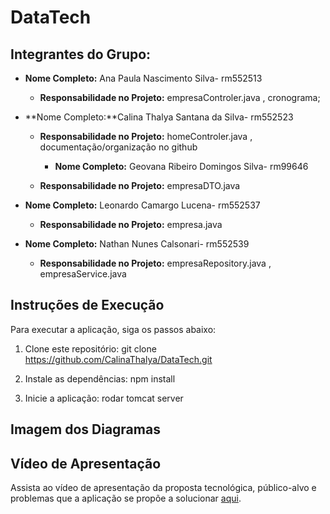 # DataTech

## Integrantes do Grupo:

- **Nome Completo:** Ana Paula Nascimento Silva- rm552513
  - **Responsabilidade no Projeto:** empresaControler.java , cronograma;

- **Nome Completo:**Calina Thalya Santana da Silva- rm552523
  - **Responsabilidade no Projeto:** homeControler.java , documentação/organização no github
 
    - **Nome Completo:** Geovana Ribeiro Domingos Silva- rm99646
  - **Responsabilidade no Projeto:** empresaDTO.java


- **Nome Completo:** Leonardo Camargo Lucena- rm552537
  - **Responsabilidade no Projeto:** empresa.java
 
- **Nome Completo:** Nathan Nunes Calsonari- rm552539
  - **Responsabilidade no Projeto:** empresaRepository.java , empresaService.java


## Instruções de Execução

Para executar a aplicação, siga os passos abaixo:

1. Clone este repositório: git clone https://github.com/CalinaThalya/DataTech.git

2. Instale as dependências: npm install

3. Inicie a aplicação: rodar tomcat server

## Imagem dos Diagramas


## Vídeo de Apresentação

Assista ao vídeo de apresentação da proposta tecnológica, público-alvo e problemas que a aplicação se propõe a solucionar [aqui](https://www.youtube.com/watch?v=TsUd9z82e2E).


